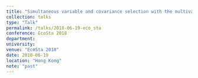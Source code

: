 ```yaml
---
title: "Simultaneous variable and covariance selection with the multivariate spike-and-slab LASSO"
collection: talks
type: "Talk"
permalink: /talks/2018-06-19-eco_sta
conference: EcoSta 2018
department:
university:
venue: "EcoSta 2018"
date: 2018-06-19
location: "Hong Kong"
note: "past"
---
```

